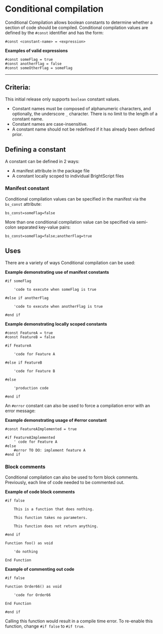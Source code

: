 Conditional compilation
=======================

Conditional Compilation allows boolean constants to determine whether a section of code should be compiled. Conditional compilation values are defined by the `#const` identifier and has the form:

`#const <constant-name> = <expression>`

**Examples of valid expressions**

    #const someFlag = true
    #const anotherFlag = false
    #const someOtherFlag = someFlag
    

* * *

Criteria:
---------

This initial release only supports `boolean` constant values.

*   Constant names must be composed of alphanumeric characters, and optionally, the underscore `_` character. There is no limit to the length of a constant name.
*   Constant names are case-insensitive.
*   A constant name should not be redefined if it has already been defined prior.

Defining a constant
-------------------

A constant can be defined in 2 ways:

*   A manifest attribute in the package file
*   A constant locally scoped to individual BrightScript files

### Manifest constant

Conditional compilation values can be specified in the manifest via the `bs_const` attribute:

`bs_const=someFlag=false`

More than one conditional compilation value can be specified via semi-colon separated key-value pairs:

`bs_const=someFlag=false;anotherFlag=true`

Uses
----

There are a variety of ways Conditional compilation can be used:

**Example demonstrating use of manifest constants**

    #if someFlag
    
        'code to execute when someFlag is true
    
    #else if anotherFlag
    
        'code to execute when anotherFlag is true
    
    #end if
    

**Example demonstrating locally scoped constants**

    #const FeatureA = true
    #const FeatureB = false
    
    #if FeatureA
    
        'code for Feature A
    
    #else if FeatureB
    
        'code for Feature B
    
    #else
    
        'production code
    
    #end if
    

An `#error` constant can also be used to force a compilation error with an error message:

**Example demonstrating usage of #error constant**

    #const FeatureAImplemented = true
    
    #if FeatureAImplemented
        ' code for Feature A
    #else
        #error TO DO: implement feature A
    #end if
    

### Block comments

Conditional compilation can also be used to form block comments. Previously, each line of code needed to be commented out.

**Example of code block comments**

    #if false
    
        This is a function that does nothing.
    
        This function takes no parameters.
    
        This function does not return anything.
    
    #end if
    
    Function foo() as void
    
        'do nothing
    
    End Function
    

**Example of commenting out code**

    #if false
    
    Function Order66() as void
    
        'code for Order66
    
    End Function
    
    #end if
    

Calling this function would result in a compile time error. To re-enable this function, change `#if false` to `#if true`.